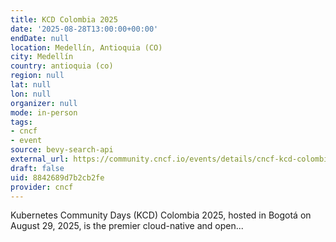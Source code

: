 ```yaml
---
title: KCD Colombia 2025
date: '2025-08-28T13:00:00+00:00'
endDate: null
location: Medellín, Antioquia (CO)
city: Medellín
country: antioquia (co)
region: null
lat: null
lon: null
organizer: null
mode: in-person
tags:
- cncf
- event
source: bevy-search-api
external_url: https://community.cncf.io/events/details/cncf-kcd-colombia-presents-kcd-colombia-2025/
draft: false
uid: 8842689d7b2cb2fe
provider: cncf
---
```

Kubernetes Community Days (KCD) Colombia 2025, hosted in Bogotá on August 29, 2025, is the premier cloud-native and open...
